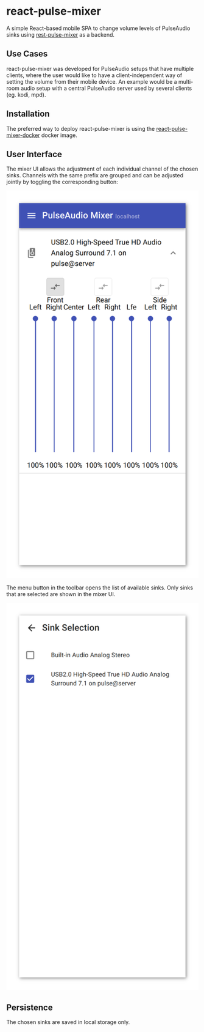 # react-pulse-mixer
A simple React-based mobile SPA to change volume levels of PulseAudio sinks using [rest-pulse-mixer](https://github.com/christianglodt/rest-pulse-mixer) as a backend.

## Use Cases
react-pulse-mixer was developed for PulseAudio setups that have multiple
clients, where the user would like to have a client-independent way of setting
the volume from their mobile device. An example would be a multi-room audio setup
with a central PulseAudio server used by several clients (eg. kodi, mpd).

## Installation
The preferred way to deploy react-pulse-mixer is using the [react-pulse-mixer-docker](https://github.com/christianglodt/react-pulse-mixer-docker)
docker image.

## User Interface
The mixer UI allows the adjustment of each individual channel of the chosen sinks.
Channels with the same prefix are grouped and can be adjusted jointly by toggling
the corresponding button:

![Mixer UI](docs/mixer.png)

The menu button in the toolbar opens the list of available sinks. Only sinks
that are selected are shown in the mixer UI.

![Sink selection sidebar](docs/sink_selection.png)

## Persistence
The chosen sinks are saved in local storage only.
